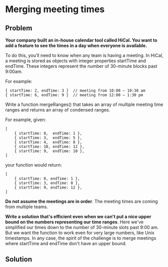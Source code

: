 # Merging meeting times

## Problem

**Your company built an in-house calendar tool called HiCal. You want to add a feature to see the times in a day when everyone is available.**

To do this, you’ll need to know when any team is having a meeting. In HiCal, a meeting is stored as objects with integer properties startTime and endTime.
These integers represent the number of 30-minute blocks past 9:00am.

For example:

```
{ startTime: 2, endTime: 3 }  // meeting from 10:00 – 10:30 am
{ startTime: 6, endTime: 9 }  // meeting from 12:00 – 1:30 pm
```

Write a function mergeRanges() that takes an array of multiple meeting time ranges and returns an array of condensed ranges.

For example, given:

```
[
    { startTime: 0,  endTime: 1 },
    { startTime: 3,  endTime: 5 },
    { startTime: 4,  endTime: 8 },
    { startTime: 10, endTime: 12 },
    { startTime: 9,  endTime: 10 },
]
```

your function would return:

```
[
    { startTime: 0, endTime: 1 },
    { startTime: 3, endTime: 8 },
    { startTime: 9, endTime: 12 },
]
```

**Do not assume the meetings are in order**. The meeting times are coming from multiple teams.

**Write a solution that's efficient even when we can't put a nice upper bound on the numbers representing our time ranges**. Here we've simplified our times down to the number of 30-minute slots past 9:00 am. But we want the function to work even for very large numbers, like Unix timestamps. In any case, the spirit of the challenge is to merge meetings where startTime and endTime don't have an upper bound.

## Solution